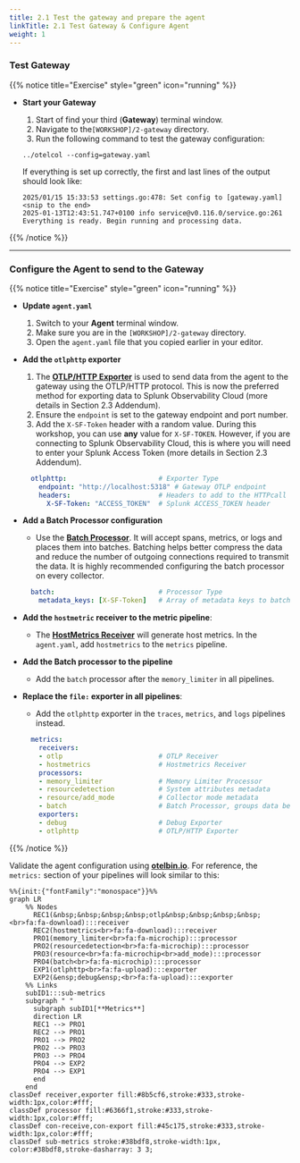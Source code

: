 ```yaml
---
title: 2.1 Test the gateway and prepare the agent
linkTitle: 2.1 Test Gateway & Configure Agent
weight: 1
---
```


### Test Gateway

{{% notice title="Exercise" style="green" icon="running" %}}

- **Start your Gateway**
  1. Start of find your third (**Gateway**) terminal window.
  2. Navigate to the`[WORKSHOP]/2-gateway` directory.
  3. Run the following command to test the gateway configuration:

  ```text
  ../otelcol --config=gateway.yaml
  ```

  If everything is set up correctly, the first and last lines of the output should look like:

  ```text
  2025/01/15 15:33:53 settings.go:478: Set config to [gateway.yaml]
  <snip to the end>
  2025-01-13T12:43:51.747+0100 info service@v0.116.0/service.go:261 Everything is ready. Begin running and processing data.
  ```

{{% /notice %}}

---

### Configure the Agent to send to the Gateway

{{% notice title="Exercise" style="green" icon="running" %}}

- **Update `agent.yaml`**
  1. Switch to your **Agent** terminal window.
  2. Make sure you are in the `[WORKSHOP]/2-gateway` directory.
  3. Open the `agent.yaml` file that you copied earlier in your editor.

- **Add the `otlphttp` exporter**
  1. The [**OTLP/HTTP Exporter**](https://docs.splunk.com/observability/en/gdi/opentelemetry/components/otlphttp-exporter.html) is used to send data from the agent to the gateway using the OTLP/HTTP protocol. This is now the preferred method for exporting data to Splunk Observability Cloud (more details in Section 2.3 Addendum).
  2. Ensure the `endpoint` is set to the gateway endpoint and port number.
  3. Add the `X-SF-Token` header with a random value.
  During this workshop, you can use **any** value for `X-SF-TOKEN`. However, if you are connecting to Splunk Observability Cloud, this is where you will need to enter your Splunk Access Token (more details in Section 2.3 Addendum).

  ```yaml
    otlphttp:                       # Exporter Type
      endpoint: "http://localhost:5318" # Gateway OTLP endpoint
      headers:                      # Headers to add to the HTTPcall 
        X-SF-Token: "ACCESS_TOKEN"  # Splunk ACCESS_TOKEN header
  ```

- **Add a Batch Processor configuration**
  - Use the [**Batch Processor**](https://github.com/open-telemetry/opentelemetry-collector/blob/main/processor/batchprocessor/README.md). It will accept spans, metrics, or logs and places them into batches. Batching helps better compress the data and reduce the number of outgoing connections required to transmit the data. It is highly recommended configuring the batch processor on every collector.

  ```yaml
    batch:                          # Processor Type
      metadata_keys: [X-SF-Token]   # Array of metadata keys to batch 
  ```

- **Add the `hostmetric` receiver to the metric pipeline**:
  - The [**HostMetrics Receiver**](https://github.com/open-telemetry/opentelemetry-collector-contrib/tree/main/receiver/hostmetricsreceiver#readme) will generate host metrics. In the `agent.yaml`, add `hostmetrics` to the `metrics` pipeline.

- **Add the Batch processor to the pipeline**
  - Add the `batch` processor after the `memory_limiter` in all pipelines.

- **Replace the `file:` exporter in all pipelines**:
  - Add the `otlphttp` exporter in the `traces`, `metrics`, and `logs` pipelines instead.

  ```yaml
    metrics:
      receivers: 
      - otlp                        # OTLP Receiver
      - hostmetrics                 # Hostmetrics Receiver
      processors:
      - memory_limiter              # Memory Limiter Processor
      - resourcedetection           # System attributes metadata
      - resource/add_mode           # Collector mode metadata
      - batch                       # Batch Processor, groups data before send
      exporters:
      - debug                       # Debug Exporter 
      - otlphttp                    # OTLP/HTTP Exporter
  ```

{{% /notice %}}

Validate the agent configuration using **[otelbin.io](https://www.otelbin.io/)**. For reference, the `metrics:` section of your pipelines will look similar to this:

```mermaid
%%{init:{"fontFamily":"monospace"}}%%
graph LR
    %% Nodes
      REC1(&nbsp;&nbsp;&nbsp;&nbsp;otlp&nbsp;&nbsp;&nbsp;&nbsp;<br>fa:fa-download):::receiver
      REC2(hostmetrics<br>fa:fa-download):::receiver
      PRO1(memory_limiter<br>fa:fa-microchip):::processor
      PRO2(resourcedetection<br>fa:fa-microchip):::processor
      PRO3(resource<br>fa:fa-microchip<br>add_mode):::processor
      PRO4(batch<br>fa:fa-microchip):::processor
      EXP1(otlphttp<br>fa:fa-upload):::exporter
      EXP2(&ensp;debug&ensp;<br>fa:fa-upload):::exporter
    %% Links
    subID1:::sub-metrics
    subgraph " "
      subgraph subID1[**Metrics**]
      direction LR
      REC1 --> PRO1
      REC2 --> PRO1
      PRO1 --> PRO2
      PRO2 --> PRO3
      PRO3 --> PRO4
      PRO4 --> EXP2
      PRO4 --> EXP1
      end
    end
classDef receiver,exporter fill:#8b5cf6,stroke:#333,stroke-width:1px,color:#fff;
classDef processor fill:#6366f1,stroke:#333,stroke-width:1px,color:#fff;
classDef con-receive,con-export fill:#45c175,stroke:#333,stroke-width:1px,color:#fff;
classDef sub-metrics stroke:#38bdf8,stroke-width:1px, color:#38bdf8,stroke-dasharray: 3 3;
```
